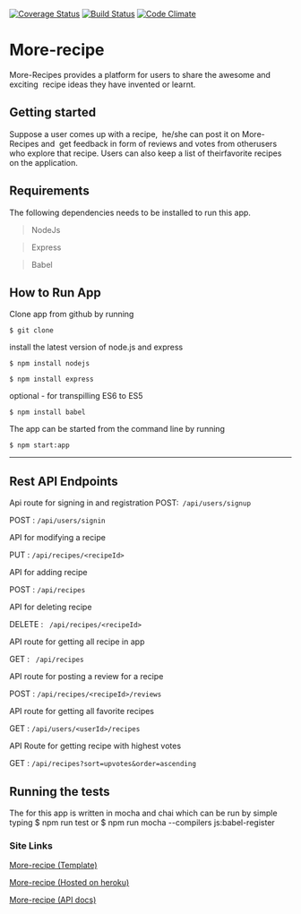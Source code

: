 [![Coverage Status](https://coveralls.io/repos/github/JaphethCA/More-recipe/badge.svg?branch=staging)](https://coveralls.io/github/JaphethCA/More-recipe?branch=staging)
[![Build Status](https://travis-ci.org/JaphethCA/More-recipe.svg?branch=staging)](https://travis-ci.org/JaphethCA/More-recipe)
[![Code Climate](https://codeclimate.com/github/JaphethCA/More-recipe/badges/gpa.svg)](https://codeclimate.com/github/JaphethCA/More-recipe)
# More-recipe
More-Recipes​ ​provides​ ​a​ ​platform​ ​for​ ​users​ ​to​ ​share​ ​the​ ​awesome​ ​and​ ​exciting​ ​​ ​recipe​ ​ideas​ ​they have​ ​invented​ ​or​ ​learnt.
## Getting started
​Suppose​ ​a​ ​user​ ​comes​ ​up​ ​with​ ​a​ ​recipe,​ ​​ ​he/she​ ​can​ ​post​ ​it​ ​on
More-Recipes​ ​and​ ​​ ​get​ ​feedback​ ​in​ ​form​ ​of​ ​reviews​ ​and​ ​votes​ ​from​ ​other​ ​users​ ​who​ ​explore​ ​that
recipe.​ ​Users​ ​can​ ​also​ ​keep​ ​a​ ​list​ ​of​ ​their​ ​favorite​ ​recipes​ ​on​ ​the​ ​application.
## Requirements
The following dependencies needs to be installed to run this app.
> NodeJs

> Express

> Babel

## How to Run App
Clone app from github by running 

`$ git clone` 

install the latest version of node.js and express

`$ npm install nodejs`

`$ npm install express
`

optional - for transpilling ES6 to ES5

`$ npm install babel`

The app can be started from the command line by running 

`$ npm start:app`

 ***
## Rest API Endpoints
Api route for signing in and registration
POST​ :` /api/users/signup`

POST​ : `/api/users/signin`

API for modifying a recipe

PUT​ : `/api/recipes/<recipeId>`

API for adding recipe

POST​ : `/api/recipes`

API  for deleting recipe

DELETE​ : ` /api/recipes/<recipeId>`

API route for getting all recipe in app

GET​ : ` /api/recipes`

API route for posting a review for a recipe

POST​ : `/api/recipes/<recipeId>/reviews `

API route for getting all favorite recipes

GET​ : `/api/users/<userId>/recipes`

API Route for getting recipe with highest votes

GET​ : `/api/recipes?sort=upvotes&order=ascending`

## Running the tests
The for this app is written in mocha and chai which can be run by simple typing 
$ npm run test
or 
$ npm run mocha --compilers js:babel-register


###  Site Links
[More-recipe (Template)](https://japhethca.github.io/More-recipe/)

[More-recipe (Hosted on heroku)](https://more-recipe-cj.herokuapp.com/)

[More-recipe (API docs)](http://docs.anyigorchidieberejapheth.apiary.io)
